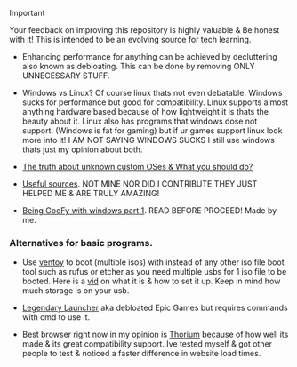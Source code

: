 > [!IMPORTANT]
Your feedback on improving this repository is highly valuable & Be honest with it! This is intended to be an evolving source for tech learning.

- Enhancing performance for anything can be achieved by decluttering also known as debloating. This can be done by removing ONLY UNNECESSARY STUFF.

- Windows vs Linux? Of course linux thats not even debatable. Windows sucks for performance but good for compatibility. Linux supports almost anything hardware based because of how lightweight it is thats the beauty about it. Linux also has programs that windows dose not support. (Windows is fat for gaming) but if ur games support linux look more into it! I AM NOT SAYING WINDOWS SUCKS I still use windows thats just my opinion about both.

- [The truth about unknown custom OSes & What you should do?](custom-windows-info.md)

- [Useful sources](sources.md). NOT MINE NOR DID I CONTRIBUTE THEY JUST HELPED ME & ARE TRULY AMAZING!

- [Being GooFy with windows part 1](https://github.com/Atopsxv/Learn-Tech/releases/GooFy-aH-Script). READ BEFORE PROCEED! Made by me.

### Alternatives for basic programs.
- Use [ventoy](https://www.ventoy.net) to boot (multible isos) with instead of any other iso file boot tool such as rufus or etcher as you need multiple usbs for 1 iso file to be booted. Here is a [vid](https://youtu.be/EgcC_40wyKs?si=RFZxsYGy8mXAjlnI) on what it is & how to set it up. Keep in mind how much storage is on your usb.

- [Legendary Launcher]() aka debloated Epic Games but requires commands with cmd to use it.

- Best browser right now in my opinion is [Thorium](https://thorium.rocks/) because of how well its made & its great compatibility support. Ive tested myself & got other people to test & noticed a faster difference in website load times.






































